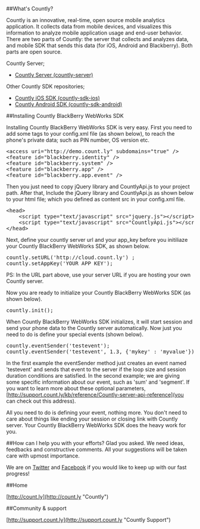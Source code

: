 ##What's Countly?

Countly is an innovative, real-time, open source mobile analytics application. 
It collects data from mobile devices, and visualizes this information to analyze 
mobile application usage and end-user behavior. There are two parts of Countly: 
the server that collects and analyzes data, and mobile SDK that sends this data 
(for iOS, Android and Blackberry). Both parts are open source.

Countly Server;

- [Countly Server (countly-server)](https://github.com/Countly/countly-server)

Other Countly SDK repositories;

- [Countly iOS SDK (countly-sdk-ios)](https://github.com/Countly/countly-sdk-ios)
- [Countly Android SDK (countly-sdk-android)](https://github.com/Countly/countly-sdk-android)

##Installing Countly BlackBerry WebWorks SDK

Installing Countly BlackBerry WebWorks SDK is very easy. First you need to 
add some tags to your config.xml file (as shown below), to reach the phone's 
private data; such as PIN number, OS version etc.

<pre class="prettyprint">
&lt;access uri="http://demo.count.ly" subdomains="true" /&gt;
&lt;feature id="blackberry.identity" /&gt;
&lt;feature id="blackberry.system" /&gt;
&lt;feature id="blackberry.app" /&gt;
&lt;feature id="blackberry.app.event" /&gt;
</pre>


Then you just need to copy jQuery library and CountlyApi.js to your project path. 
After that, Include the jQuery library and CountlyApi.js as shown below to your html file; 
which you defined as content src in your config.xml file.

<pre class="prettyprint">
&lt;head&gt;
    &lt;script type="text/javascript" src="jquery.js"&gt;&lt;/script&gt;
    &lt;script type="text/javascript" src="CountlyApi.js"&gt;&lt;/script&gt;
&lt;/head&gt;
</pre>

Next, define your countly server url and your app_key before you initiliaze your 
Countly BlackBerry WebWorks SDK, as shown below.

<pre class="prettyprint">
countly.setURL('http://cloud.count.ly') ;
countly.setAppKey('YOUR_APP_KEY');
</pre>

PS: In the URL part above, use your server URL if you are hosting your own Countly server.

Now you are ready to initialize your Countly BlackBerry WebWorks SDK (as shown below). 

<pre class="prettyprint">
countly.init();
</pre>

When Countly BlackBerry WebWorks SDK initializes, it will start session and send your phone 
data to the Countly server automatically. Now just you need to do is define your special events (shown below).

<pre class="prettyprint">
countly.eventSender('testevent');
countly.eventSender('testevent', 1.3, {'mykey' : 'myvalue'});
</pre>

In the first example the eventSender method just creates an event named 'testevent' and 
sends that event to the server if the loop size and session duration conditions are satisfied.
In the second example; we are giving some specific information about our event, such 
as 'sum' and 'segment'. If you want to learn more about these optional parameters, 
[http://support.count.ly/kb/reference/Countly-server-api-reference](you can check out this address).

All you need to do is defining your event, nothing more. You don't need to care about 
things like ending your session or closing link with Countly server. Your Countly BlackBerry WebWorks SDK 
does the heavy work for you.


##How can I help you with your efforts?
Glad you asked. We need ideas, feedbacks and constructive comments. All your suggestions will be taken care with upmost importance. 

We are on [Twitter](http://twitter.com/gocountly) and [Facebook](http://www.facebook.com/Countly) if you would like to keep up with our fast progress!

##Home

[http://count.ly](http://count.ly "Countly")

##Community & support

[http://support.count.ly](http://support.count.ly "Countly Support")